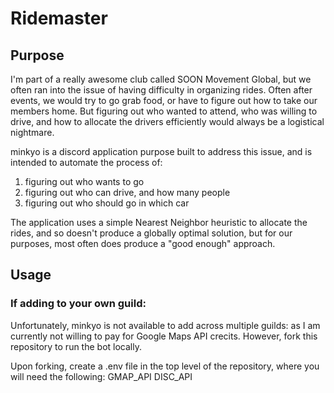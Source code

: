 # Ridemaster

## Purpose
I'm part of a really awesome club called SOON Movement Global, but we often ran into the issue of having difficulty in organizing rides. Often after events, we would try to go grab food, or have to figure out how to take our members home. But figuring out who wanted to attend, who was willing to drive, and how to allocate the drivers efficiently would always be a logistical nightmare.

minkyo is a discord application purpose built to address this issue, and is intended to automate the process of:
1. figuring out who wants to go
2. figuring out who can drive, and how many people
3. figuring out who should go in which car

The application uses a simple Nearest Neighbor heuristic to allocate the rides, and so doesn't produce a globally optimal solution, but for our purposes, most often does produce a "good enough" approach.

## Usage
### If adding to your own guild:
Unfortunately, minkyo is not available to add across multiple guilds: as I am currently not willing to pay for Google Maps API crecits. However, fork this repository to run the bot locally.

Upon forking, create a .env file in the top level of the repository, where you will need the following:
GMAP_API <your api key here>
DISC_API <your discord api key here>


